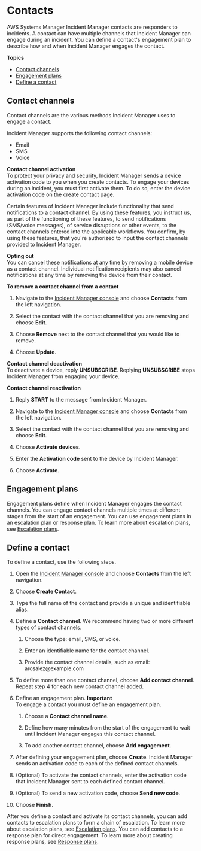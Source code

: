 # Contacts<a name="contacts"></a>

AWS Systems Manager Incident Manager contacts are responders to incidents\. A contact can have multiple channels that Incident Manager can engage during an incident\. You can define a contact's engagement plan to describe how and when Incident Manager engages the contact\.

**Topics**
+ [Contact channels](#contacts-channels)
+ [Engagement plans](#contacts-engage)
+ [Define a contact](#contacts-define)

## Contact channels<a name="contacts-channels"></a>

Contact channels are the various methods Incident Manager uses to engage a contact\.

Incident Manager supports the following contact channels:
+ Email
+ SMS 
+ Voice

**Contact channel activation**  
To protect your privacy and security, Incident Manager sends a device activation code to you when you create contacts\. To engage your devices during an incident, you must first activate them\. To do so, enter the device activation code on the create contact page\.

Certain features of Incident Manager include functionality that send notifications to a contact channel\. By using these features, you instruct us, as part of the functioning of these features, to send notifications \(SMS/voice messages\), of service disruptions or other events, to the contact channels entered into the applicable workflows\. You confirm, by using these features, that you're authorized to input the contact channels provided to Incident Manager\.

**Opting out**  
You can cancel these notifications at any time by removing a mobile device as a contact channel\. Individual notification recipients may also cancel notifications at any time by removing the device from their contact\.

**To remove a contact channel from a contact**

1. Navigate to the [Incident Manager console](https://console.aws.amazon.com/systems-manager/incidents/home) and choose **Contacts** from the left navigation\.

1. Select the contact with the contact channel that you are removing and choose **Edit**\.

1. Choose **Remove** next to the contact channel that you would like to remove\.

1. Choose **Update**\.

**Contact channel deactivation**  
To deactivate a device, reply **UNSUBSCRIBE**\. Replying **UNSUBSCRIBE** stops Incident Manager from engaging your device\.

**Contact channel reactivation**

1. Reply **START** to the message from Incident Manager\.

1. Navigate to the [Incident Manager console](https://console.aws.amazon.com/systems-manager/incidents/home) and choose **Contacts** from the left navigation\.

1. Select the contact with the contact channel that you are removing and choose **Edit**\.

1. Choose **Activate devices**\.

1. Enter the **Activation code** sent to the device by Incident Manager\.

1. Choose **Activate**\.

## Engagement plans<a name="contacts-engage"></a>

Engagement plans define when Incident Manager engages the contact channels\. You can engage contact channels multiple times at different stages from the start of an engagement\. You can use engagement plans in an escalation plan or response plan\. To learn more about escalation plans, see [Escalation plans](escalation.md)\. 

## Define a contact<a name="contacts-define"></a>

To define a contact, use the following steps\.

1. Open the [Incident Manager console](https://console.aws.amazon.com/systems-manager/incidents/home) and choose **Contacts** from the left navigation\.

1. Choose **Create Contact**\.

1. Type the full name of the contact and provide a unique and identifiable alias\.

1. Define a **Contact channel**\. We recommend having two or more different types of contact channels\.

   1. Choose the type: email, SMS, or voice\.

   1. Enter an identifiable name for the contact channel\.

   1. Provide the contact channel details, such as email: arosalez@example\.com

1. To define more than one contact channel, choose **Add contact channel**\. Repeat step 4 for each new contact channel added\.

1. Define an engagement plan\.
**Important**  
To engage a contact you must define an engagement plan\.

   1. Choose a **Contact channel name**\.

   1. Define how many minutes from the start of the engagement to wait until Incident Manager engages this contact channel\.

   1. To add another contact channel, choose **Add engagement**\.

1. After defining your engagement plan, choose **Create**\. Incident Manager sends an activation code to each of the defined contact channels\. 

1. \(Optional\) To activate the contact channels, enter the activation code that Incident Manager sent to each defined contact channel\. 

1. \(Optional\) To send a new activation code, choose **Send new code**\.

1. Choose **Finish**\.

After you define a contact and activate its contact channels, you can add contacts to escalation plans to form a chain of escalation\. To learn more about escalation plans, see [Escalation plans](escalation.md)\. You can add contacts to a response plan for direct engagement\. To learn more about creating response plans, see [Response plans](response-plans.md)\.